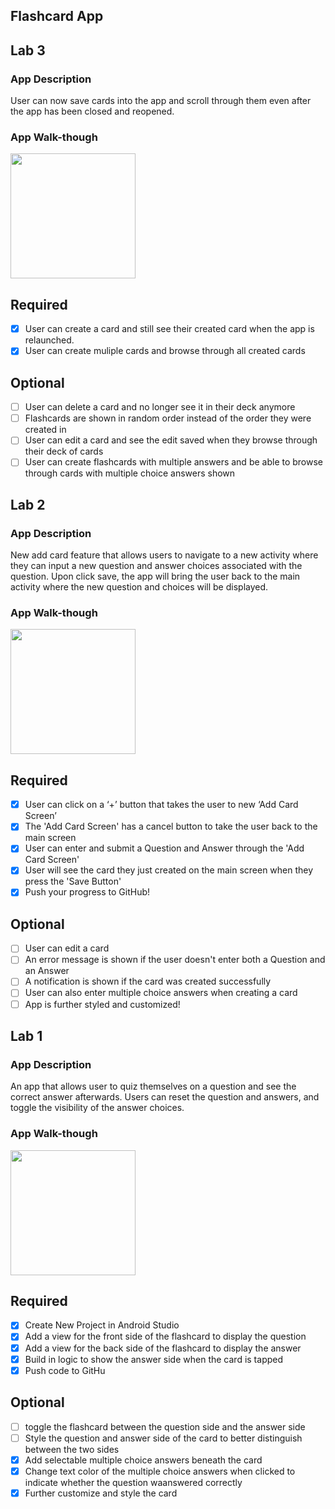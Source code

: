 ## Flashcard App

## Lab 3

### App Description
User can now save cards into the app and scroll through them even after the app has been closed and reopened.

### App Walk-though
<img src="https://i.imgur.com/7p8fa3F.gif" width=200><br>

## Required
- [x] User can create a card and still see their created card when the app is relaunched.
- [x] User can create muliple cards and browse through all created cards

## Optional
- [ ] User can delete a card and no longer see it in their deck anymore
- [ ] Flashcards are shown in random order instead of the order they were created in
- [ ] User can edit a card and see the edit saved when they browse through their deck of cards
- [ ] User can create flashcards with multiple answers and be able to browse through cards with multiple choice answers shown

## Lab 2

### App Description
New add card feature that allows users to navigate to a new activity where they can input a new question and answer choices associated with the question. Upon click save, the app will bring the user back to the main activity where the new question and choices will be displayed. 

### App Walk-though

<img src="https://i.imgur.com/mPmH6BG.gif" width=200><br>

## Required
- [x] User can click on a ‘+’ button that takes the user to new ‘Add Card Screen’
- [x] The 'Add Card Screen' has a cancel button to take the user back to the main screen
- [x] User can enter and submit a Question and Answer through the 'Add Card Screen'
- [x] User will see the card they just created on the main screen when they press the 'Save Button'
- [x] Push your progress to GitHub!

## Optional
- [ ] User can edit a card
- [ ] An error message is shown if the user doesn't enter both a Question and an Answer
- [ ] A notification is shown if the card was created successfully
- [ ] User can also enter multiple choice answers when creating a card
- [ ] App is further styled and customized!

## Lab 1

### App Description
An app that allows user to quiz themselves on a question and see the correct answer afterwards. Users can reset the question and answers, and toggle the visibility of the answer choices.

### App Walk-though                                        
<img src="https://i.imgur.com/vWTUh8O.gif5" width=200><br>

## Required
- [x] Create New Project in Android Studio
- [x] Add a view for the front side of the flashcard to display the question
- [x] Add a view for the back side of the flashcard to display the answer
- [x] Build in logic to show the answer side when the card is tapped
- [x] Push code to GitHu
## Optional
- [ ] toggle the flashcard between the question side and the answer side
- [ ] Style the question and answer side of the card to better distinguish between the two sides
- [x] Add selectable multiple choice answers beneath the card
- [x] Change text color of the multiple choice answers when clicked to indicate whether the question waanswered correctly
- [x] Further customize and style the card
